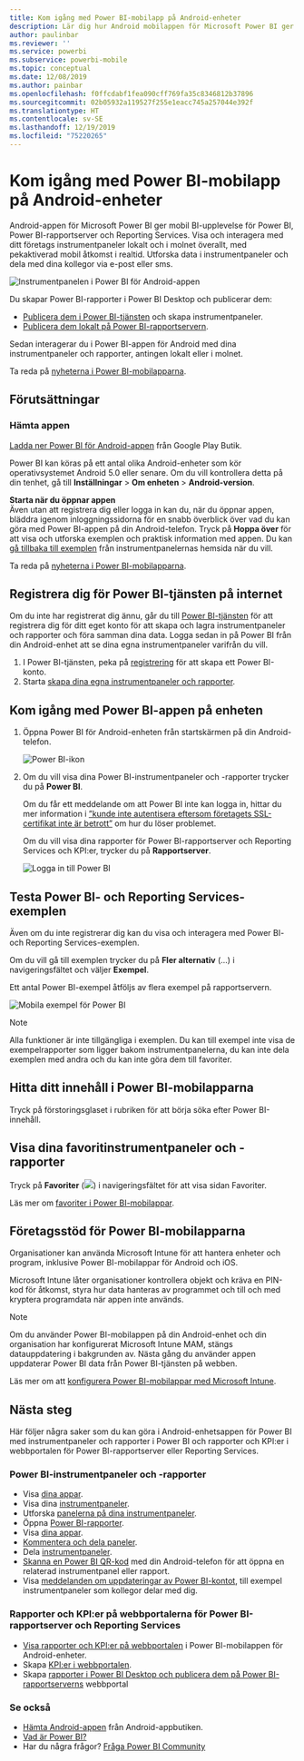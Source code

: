 ```yaml
---
title: Kom igång med Power BI-mobilapp på Android-enheter
description: Lär dig hur Android mobilappen för Microsoft Power BI ger dig Power BI i din mobil med åtkomst till företagsinformation lokalt och i molnet.
author: paulinbar
ms.reviewer: ''
ms.service: powerbi
ms.subservice: powerbi-mobile
ms.topic: conceptual
ms.date: 12/08/2019
ms.author: painbar
ms.openlocfilehash: f0ffcdabf1fea090cff769fa35c8346812b37896
ms.sourcegitcommit: 02b05932a119527f255e1eacc745a257044e392f
ms.translationtype: HT
ms.contentlocale: sv-SE
ms.lasthandoff: 12/19/2019
ms.locfileid: "75220265"
---
```

# <a name="get-started-with-the-power-bi-mobile-app-on-android-devices"></a>Kom igång med Power BI-mobilapp på Android-enheter
Android-appen för Microsoft Power BI ger mobil BI-upplevelse för Power BI, Power BI-rapportserver och Reporting Services. Visa och interagera med ditt företags instrumentpaneler lokalt och i molnet överallt, med pekaktiverad mobil åtkomst i realtid. Utforska data i instrumentpaneler och dela med dina kollegor via e-post eller sms. 

![Instrumentpanelen i Power BI för Android-appen](./media/mobile-android-app-get-started/power-bi-android-dashboard-optimized-090117.png)

Du skapar Power BI-rapporter i Power BI Desktop och publicerar dem:

* [Publicera dem i Power BI-tjänsten](../../fundamentals/power-bi-overview.md) och skapa instrumentpaneler.
* [Publicera dem lokalt på Power BI-rapportservern](../../report-server/quickstart-create-powerbi-report.md).

Sedan interagerar du i Power BI-appen för Android med dina instrumentpaneler och rapporter, antingen lokalt eller i molnet.

Ta reda på [nyheterna i Power BI-mobilapparna](../../mobile-whats-new-in-the-mobile-apps.md).

## <a name="prerequisites"></a>Förutsättningar

### <a name="get-the-app"></a>Hämta appen

[Ladda ner Power BI för Android-appen](https://go.microsoft.com/fwlink/?LinkID=544867) från Google Play Butik.
  
Power BI kan köras på ett antal olika Android-enheter som kör operativsystemet Android 5.0 eller senare. Om du vill kontrollera detta på din tenhet, gå till **Inställningar** > **Om enheten** > **Android-version**. 

**Starta när du öppnar appen**    
Även utan att registrera dig eller logga in kan du, när du öppnar appen, bläddra igenom inloggningssidorna för en snabb överblick över vad du kan göra med Power BI-appen på din Android-telefon. Tryck på **Hoppa över** för att visa och utforska exemplen och praktisk information med appen. Du kan [gå tillbaka till exemplen](mobile-android-app-get-started.md#try-the-power-bi-and-reporting-services-samples) från instrumentpanelernas hemsida när du vill.

Ta reda på [nyheterna i Power BI-mobilapparna](../../mobile-whats-new-in-the-mobile-apps.md).

## <a name="sign-up-for-the-power-bi-service-on-the-web"></a>Registrera dig för Power BI-tjänsten på internet
Om du inte har registrerat dig ännu, går du till [Power BI-tjänsten](https://powerbi.com/) för att registrera dig för ditt eget konto för att skapa och lagra instrumentpaneler och rapporter och föra samman dina data. Logga sedan in på Power BI från din Android-enhet att se dina egna instrumentpaneler varifrån du vill.

1. I Power BI-tjänsten, peka på [registrering](https://go.microsoft.com/fwlink/?LinkID=513879) för att skapa ett Power BI-konto.
2. Starta [skapa dina egna instrumentpaneler och rapporter](../../service-get-started.md).

## <a name="get-started-with-the-power-bi-app-on-your-device"></a>Kom igång med Power BI-appen på enheten
1. Öppna Power BI för Android-enheten från startskärmen på din Android-telefon.
   
   ![Power BI-ikon](./media/mobile-android-app-get-started/power-bi-logo-android.png)
2. Om du vill visa dina Power BI-instrumentpaneler och -rapporter trycker du på **Power BI**.  
   
   Om du får ett meddelande om att Power BI inte kan logga in, hittar du mer information i [”kunde inte autentisera eftersom företagets SSL-certifikat inte är betrott”](mobile-android-app-error-corporate-ssl-account-is-untrusted.md) om hur du löser problemet.

   Om du vill visa dina rapporter för Power BI-rapportserver och Reporting Services och KPI:er, trycker du på **Rapportserver**.
   
   ![Logga in till Power BI](./media/mobile-android-app-get-started/power-bi-connect-to-login.png)

## <a name="try-the-power-bi-and-reporting-services-samples"></a>Testa Power BI- och Reporting Services-exemplen
Även om du inte registrerar dig kan du visa och interagera med Power BI- och Reporting Services-exemplen.

Om du vill gå till exemplen trycker du på **Fler alternativ** (...) i navigeringsfältet och väljer **Exempel**.

Ett antal Power BI-exempel åtföljs av flera exempel på rapportservern.
   
   ![Mobila exempel för Power BI](./media/mobile-android-app-get-started/power-bi-android-power-bi-samples.png)

   
   > [!NOTE]
   > Alla funktioner är inte tillgängliga i exemplen. Du kan till exempel inte visa de exempelrapporter som ligger bakom instrumentpanelerna, du kan inte dela exemplen med andra och du kan inte göra dem till favoriter. 
   > 
   >

## <a name="find-your-content-in-the-power-bi-mobile-apps"></a>Hitta ditt innehåll i Power BI-mobilapparna

Tryck på förstoringsglaset i rubriken för att börja söka efter Power BI-innehåll.

## <a name="view-your-favorite-dashboards-and-reports"></a>Visa dina favoritinstrumentpaneler och -rapporter
Tryck på **Favoriter** (![](./media/mobile-android-app-get-started/power-bi-mobile-apps-home-favorites-icon.png)) i navigeringsfältet för att visa sidan Favoriter. 

Läs mer om [favoriter i Power BI-mobilappar](mobile-apps-favorites.md).

## <a name="enterprise-support-for-the-power-bi-mobile-apps"></a>Företagsstöd för Power BI-mobilapparna
Organisationer kan använda Microsoft Intune för att hantera enheter och program, inklusive Power BI-mobilappar för Android och iOS.

Microsoft Intune låter organisationer kontrollera objekt och kräva en PIN-kod för åtkomst, styra hur data hanteras av programmet och till och med kryptera programdata när appen inte används.

> [!NOTE]
> Om du använder Power BI-mobilappen på din Android-enhet och din organisation har konfigurerat Microsoft Intune MAM, stängs datauppdatering i bakgrunden av. Nästa gång du använder appen uppdaterar Power BI data från Power BI-tjänsten på webben.
> 
> 

Läs mer om att [konfigurera Power BI-mobilappar med Microsoft Intune](../../service-admin-mobile-intune.md). 

## <a name="next-steps"></a>Nästa steg
Här följer några saker som du kan göra i Android-enhetsappen för Power BI med instrumentpaneler och rapporter i Power BI och rapporter och KPI:er i webbportalen för Power BI-rapportserver eller Reporting Services.

### <a name="power-bi-dashboards-and-reports"></a>Power BI-instrumentpaneler och -rapporter
* Visa [dina appar](../../service-create-distribute-apps.md).
* Visa dina [instrumentpaneler](../../mobile-apps-view-dashboard.md).
* Utforska [panelerna på dina instrumentpaneler](../../mobile-tiles-in-the-mobile-apps.md).
* Öppna [Power BI-rapporter](../../mobile-reports-in-the-mobile-apps.md).
* Visa [dina appar](../../service-create-distribute-apps.md).
* [Kommentera och dela paneler](mobile-annotate-and-share-a-tile-from-the-mobile-apps.md).
* Dela [instrumentpaneler](../../mobile-share-dashboard-from-the-mobile-apps.md).
* [Skanna en Power BI QR-kod](../../mobile-apps-qr-code.md) med din Android-telefon för att öppna en relaterad instrumentpanel eller rapport. 
* Visa [meddelanden om uppdateringar av Power BI-kontot](../../mobile-apps-notification-center.md), till exempel instrumentpaneler som kollegor delar med dig.

### <a name="reports-and-kpis-on-the-power-bi-report-server-and-reporting-services-web-portals"></a>Rapporter och KPI:er på webbportalerna för Power BI-rapportserver och Reporting Services
* [Visa rapporter och KPI:er på webbportalen](mobile-app-ssrs-kpis-mobile-on-premises-reports.md) i Power BI-mobilappen för Android-enheter.
* Skapa [KPI:er i webbportalen](https://docs.microsoft.com/sql/reporting-services/working-with-kpis-in-reporting-services).
* Skapa [rapporter i Power BI Desktop och publicera dem på Power BI-rapportserverns](../../report-server/quickstart-create-powerbi-report.md) webbportal

### <a name="see-also"></a>Se också
* [Hämta Android-appen](https://go.microsoft.com/fwlink/?LinkID=544867) från Android-appbutiken.
* [Vad är Power BI?](../../fundamentals/power-bi-overview.md)
* Har du några frågor? [Fråga Power BI Community](https://community.powerbi.com/)


